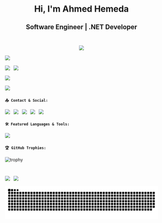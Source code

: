 <h1 align="center">Hi, I'm Ahmed Hemeda</h1>

<h2 align="center">Software Engineer | .NET Developer</h2>
<br>

  <p align="center">
    <a href="https://www.google.com.eg/search?q=Ahmed+Hemeda"> <!-- Google Me -->
      <img src="https://readme-typing-svg.herokuapp.com/?lines=Follow%20to%20get%20New%20Updates&font=Bold%20Code&center=true&color=30F050&pause=2000"></a>
  </p>

  <p>
    <a href="https://www.google.com.eg/search?q=A-Hemeda"> <!-- Google Me -->
      <img src="https://komarev.com/ghpvc/?username=a-hemeda&style=flat&color=3510B0"/></a>
  </p>
    <a href="https://drive.google.com/file/d/1W272WvN9JqHiff2Bvp5UbXC-m9BobH16/view?usp=drivesdk">
      <img src="https://img.shields.io/badge/📄-My CV-007050?style=flat-square"/></a> &nbsp;
    <a href="https://a-hemeda.github.io/Portfolio">
      <img src="https://img.shields.io/badge/🌐-My Portfolio-0050A0?style=flat-square"/></a>
  </p>
    <a href="https://gh-most-followed.pages.dev/egypt">
      <img src="https://img.shields.io/badge/26th-Most Followed User in Egypt-700000?style=plastic&logo=github"/></a>
  </p>
    <a href="https://github.com/gayanvoice/top-github-users/blob/main/markdown/public_contributions/egypt.md">
      <img src="https://img.shields.io/badge/23th-Top User By Public Contributions in Egypt-700000?style=plastic&logo=github"/></a>
  </p>

  #### `📤 Contact & Social: `
  <p align="left">
    <a href="mailto:7hemeda@gmail.com">
      <img src="https://upload.wikimedia.org/wikipedia/commons/thumb/7/7e/Gmail_icon_%282020%29.svg/2560px-Gmail_icon_%282020%29.svg.png" height="41"/></a> &nbsp;
    <a href="https://www.linkedin.com/in/a-hemeda">
      <img src="https://raw.githubusercontent.com/rahuldkjain/github-profile-readme-generator/master/src/images/icons/Social/linked-in-alt.svg" height="50"/></a> &nbsp;
    <a href="https://www.whatsapp.com/channel/0029Vb3QWNLG8l5OPthU963O">
      <img src="https://marketplace.canva.com/Vmp9Y/MAEvzQVmp9Y/1/tl/canva-whatsapp-status-icon-MAEvzQVmp9Y.png" height="47"/></a> &nbsp;
    <a href="https://codeforces.com/profile/11Hemeda">
      <img src="https://cdn.iconscout.com/icon/free/png-256/free-code-forces-logo-icon-svg-download-png-2944796.png" height="50"/></a> &nbsp;
    <a href="https://leetcode.com/u/A-Hemeda/">
      <img src="https://leetcode.com/static/images/LeetCode_logo_rvs.png" height="47"/></a>
  </p>

#### `🛠️ Featured Languages & Tools: `

  <p align="left">
    <img src="https://go-skill-icons.vercel.app/api/icons?i=cpp,cs,dotnet,postman,swagger,sqlserver,redis,git,html,css,js,docker"/>
  </p>

#### `🏆 GitHub Trophies: `
  <p align="left">
  
  ![trophy](https://github-profile-trophy-ahmed.vercel.app/?username=A-Hemeda&theme=onestar&no-bg=true&no-frame=true&row=1&column=7)
  </div>
<br>

  <p align="left">
    <img src="https://github-readme-stats.vercel.app/api/top-langs?username=a-hemeda&layout=compact&langs_count=6&theme=highcontrast" height="125"/> &nbsp;
    <img src="https://streak-stats.demolab.com/?user=a-hemeda&theme=highcontrast" height="125"/>
  </p>

  <p align="left">
    <img src="https://raw.githubusercontent.com/platane/snk/output/github-contribution-grid-snake-dark.svg">
  </p>
